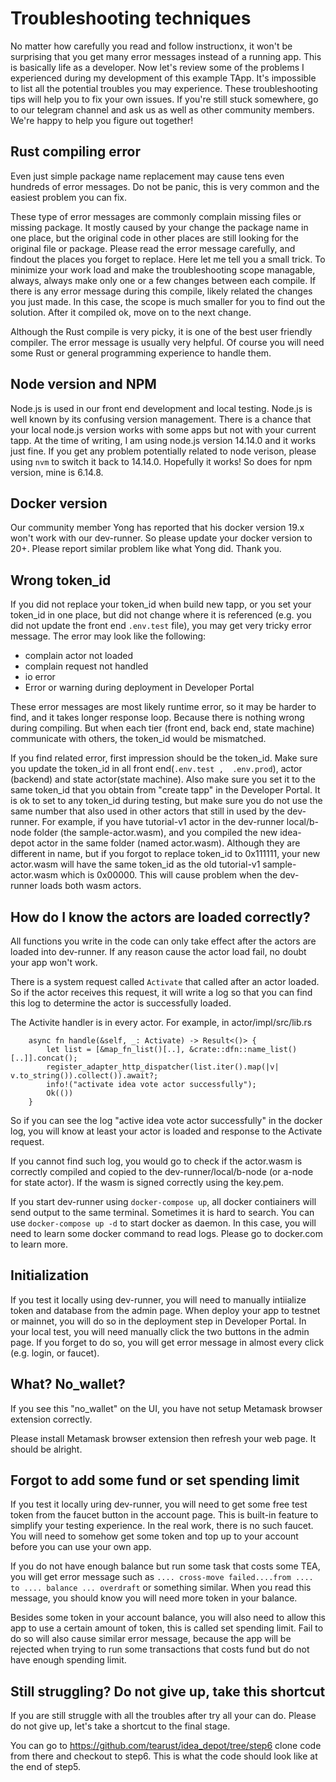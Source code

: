# Troubleshooting techniques

No matter how carefully you read and follow instructionx, it won't be surprising that you get many error messages instead of a running app. This is basically life as a developer. Now let's review some of the problems I experienced during my development of this example TApp. It's impossible to list all the potential troubles you may experience. These troubleshooting tips will help you to fix your own issues. If you're still stuck somewhere, go to our telegram channel and ask us as well as other community members. We're happy to help you figure out together!

## Rust compiling error

Even just simple package name replacement may cause tens even hundreds of error messages. Do not be panic, this is very common and the easiest problem you can fix.

These type of error messages are commonly complain missing files or missing package. It mostly caused by your change the package name in one place, but the original code in other places are still looking for the original file or package. Please read the error message carefully, and findout the places you forget to replace. Here let me tell you a small trick. To minimize your work load and make the troubleshooting scope managable, always, always make only one or a few changes between each compile. If there is any error message during this compile, likely related the changes you just made. In this case, the scope is much smaller for you to find out the solution. After it compiled ok, move on to the next change.

Although the Rust compile is very picky, it is one of the best user friendly compiler. The error message is usually very helpful. Of course you will need some Rust or general programming experience to handle them.

## Node version and NPM

Node.js is used in our front end development and local testing. Node.js is well known by its confusing version management. There is a chance that your local node.js version works with some apps but not with your current tapp. At the time of writing, I am using node.js version 14.14.0 and it works just fine. If you get any problem potentially related to node verison, please using `nvm` to switch it back to 14.14.0. Hopefully it works! So does for npm version, mine is 6.14.8.

## Docker version

Our community member Yong has reported that his docker version 19.x won't work with our dev-runner. So please update your docker version to 20+. Please report similar problem like what Yong did. Thank you.

## Wrong token_id

If you did not replace your token_id when build new tapp, or you set your token_id in one place, but did not change where it is referenced (e.g. you did not update the front end `.env.test` file), you may get very tricky error message. The error may look like the following:

* complain actor not loaded
* complain request not handled
* io error
* Error or warning during deployment in Developer Portal

These error messages are most likely runtime error, so it may be harder to find, and it takes longer response loop. Because there is nothing wrong during compiling. But when each tier (front end, back end, state machine) communicate with others, the token_id would be mismatched. 

If you find related error, first impression should be the token_id. Make sure you update the token_id in all front end(`.env.test ,  .env.prod`), actor (backend) and state actor(state machine). Also make sure you set it to the same token_id that you obtain from "create tapp" in the Developer Portal. It is ok to set to any token_id during testing, but make sure you do not use the same number that also used in other actors that still in used by the dev-runner. For example, if you have tutorial-v1 actor in the dev-runner local/b-node folder (the sample-actor.wasm), and you compiled the new idea-depot actor in the same folder (named actor.wasm). Although they are different in name, but if you forgot to replace token_id to 0x111111, your new actor.wasm will have the same token_id as the old tutorial-v1 sample-actor.wasm which is 0x00000. This will cause problem when the dev-runner loads both wasm actors. 

## How do I know the actors are loaded correctly?

All functions you write in the code can only take effect after the actors are loaded into dev-runner. If any reason cause the actor load fail, no doubt your app won't work. 

There is a system request called `Activate` that called after an actor loaded. So if the actor receives this request, it will write a log so that you can find this log to determine the actor is successfully loaded.

The Activite handler is in every actor. For example, in actor/impl/src/lib.rs 

````
    async fn handle(&self, _: Activate) -> Result<()> {
        let list = [&map_fn_list()[..], &crate::dfn::name_list()[..]].concat();
        register_adapter_http_dispatcher(list.iter().map(|v| v.to_string()).collect()).await?;
        info!("activate idea vote actor successfully");
        Ok(())
    }
````

So if you can see the log "active idea vote actor successfully" in the docker log, you will know at least your actor is loaded and response to the Activate request.

If you cannot find such log, you would go to check if the actor.wasm is correctly compiled and copied to the dev-runner/local/b-node (or a-node for state actor). If the wasm is signed correctly using the key.pem. 

If you start dev-runner using  `docker-compose up`, all docker contiainers will send output to the same terminal. Sometimes it is hard to search. You can use `docker-compose up -d` to start docker as daemon. In this case, you will need to learn some docker command to read logs. Please go to docker.com to learn more. 

## Initialization

If you test it locally using dev-runner, you will need to manually intiialize token and database from the admin page. When deploy your app to testnet or mainnet, you will do so in the deployment step in Developer Portal. In your local test, you will need manually click the two buttons in the admin page. If you forget to do so, you will get error message in almost every click (e.g. login, or faucet).

## What? No_wallet?

If you see this "no_wallet" on the UI, you have not setup Metamask browser extension correctly. 



Please install Metamask browser extension then refresh your web page. It should be alright.

## Forgot to add some fund or set spending limit

If you test it locally uring dev-runner, you will need to get some free test token from the faucet button in the account page. This is built-in feature to simplify your testing experience. In the real work, there is no such faucet. You will need to somehow get some token and top up to your account before you can use your own app. 

If you do not have enough balance but run some task that costs some TEA, you will get error message such as `.... cross-move failed....from .... to .... balance ... overdraft` or something similar. When you read this message, you should know you will need more token in your balance.

Besides some token in your account balance, you will also need to allow this app to use a certain amount of token, this is called set spending limit. Fail to do so will also cause similar error message, because the app will be rejected when trying to run some transactions that costs fund but do not have enough spending limit.

## Still struggling? Do not give up, take this shortcut

If you are still struggle with all the troubles after try all your can do. Please do not give up, let's take a shortcut to the final stage. 

You can go to https://github.com/tearust/idea_depot/tree/step6 clone code from there and checkout to step6. This is what the code should look like at the end of step5. 

